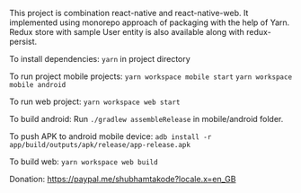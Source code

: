 This project is combination react-native and react-native-web. It implemented using monorepo approach of 
packaging with the help of Yarn. Redux store with sample User entity is also available along with
redux-persist.

To install dependencies: 
`yarn` in project directory

To run project mobile projects:
`yarn workspace mobile start`
`yarn workspace mobile android`

To run web project:
`yarn workspace web start`

To build android: 
Run `./gradlew assembleRelease` in mobile/android folder.

To push APK to android mobile device:
`adb install -r app/build/outputs/apk/release/app-release.apk`

To build web:
`yarn workspace web build`

Donation: https://paypal.me/shubhamtakode?locale.x=en_GB
